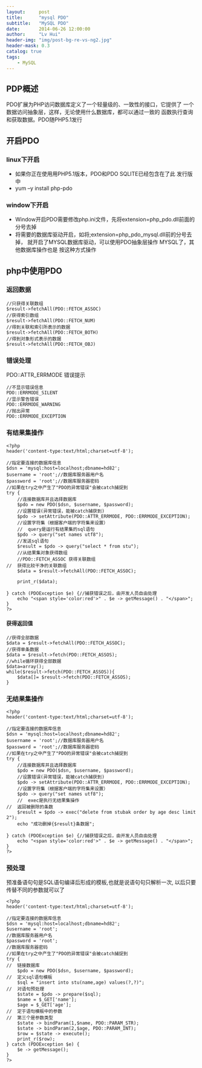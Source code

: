 ```yaml
---
layout:     post
title:      "mysql PDO"
subtitle:   "MySQL PDO"
date:       2014-06-26 12:00:00
author:     "Lv Hui"
header-img: "img/post-bg-re-vs-ng2.jpg"
header-mask: 0.3
catalog: true
tags:
    - MySQL
---
```



## PDP概述

PDO扩展为PHP访问数据库定义了一个轻量级的、一致性的接口，它提供了
一个数据访问抽象层，这样，无论使用什么数据库，都可以通过一致的
函数执行查询和获取数据。PDO随PHP5.1发行

## 开启PDO

### linux下开启

- 如果你正在使⽤用PHP5.1版本，PDO和PDO SQLITE已经包含在了此 发行版中 
- yum –y install php-pdo

### window下开启

- Window开启PDO需要修改php.ini文件，先将extension=php_pdo.dll前面的分号去掉
- 将需要的数据库驱动开启，如将;extension=php_pdo_mysql.dll前的分号去掉，
就开启了MYSQL数据库驱动，可以使用PDO抽象层操作 MYSQL了，其他数据库操作也是
按这种方式操作 

## php中使用PDO

### 返回数据

```
//只获得关联数组
$result->fetchAll(PDO::FETCH_ASSOC)
//获得索引数组
$result->fetchAll(PDO::FETCH_NUM) 
//得到关联和索引所表示的数据
$result->fetchAll(PDO::FETCH_BOTH) 
//得到对象形式表示的数据
$result->fetchAll(PDO::FETCH_OBJ)
```

### 错误处理

PDO::ATTR_ERRMODE 错误提示

```
//不显示错误信息
PDO::ERRMODE_SILENT
//显示警告错误
PDO::ERRMODE_WARNING 
//抛出异常
PDO::ERRMODE_EXCEPTION 
```

### 有结果集操作

```
<?php
header('content-type:text/html;charset=utf-8');

//指定要连接的数据库信息
$dsn = 'mysql:host=localhost;dbname=hd82';
$username = 'root';//数据库服务器用户名
$password = 'root';//数据库服务器密码
//如果在try之中产生了"PDO的异常错误"会被catch捕捉到
try {
	//连接数据库并且选择数据库
	$pdo = new PDO($dsn, $username, $password);
	//设置错误(异常错误，能被catch捕获到)
	$pdo -> setAttribute(PDO::ATTR_ERRMODE, PDO::ERRMODE_EXCEPTION);
	//设置字符集（根据客户端的字符集来设置）
	//	query是运行有结果集的sql语句
	$pdo -> query("set names utf8");
	//发送sql语句
	$result = $pdo -> query("select * from stu");
	//从结果集对象获得数组
	//PDO::FETCH_ASSOC 获得关联数组
//	获得比较干净的关联数组
	$data = $result->fetchAll(PDO::FETCH_ASSOC);

	print_r($data);

} catch (PDOException $e) {//捕获错误之后，由开发人员自由处理
	echo "<span style='color:red'>" . $e -> getMessage() . "</span>";
}
?>
```

#### 获得返回值

```
//获得全部数据
$data = $result->fetchAll(PDO::FETCH_ASSOC);
//获得单条数据
$data = $result->fetch(PDO::FETCH_ASSOS);
//while循环获得全部数据
$data=array();
while($result->fetch(PDO::FETCH_ASSOS)){
	$data[]= $result->fetch(PDO::FETCH_ASSOS);
}
```
### 无结果集操作

```
<?php
header('content-type:text/html;charset=utf-8');

//指定要连接的数据库信息
$dsn = 'mysql:host=localhost;dbname=hd82';
$username = 'root';//数据库服务器用户名
$password = 'root';//数据库服务器密码
//如果在try之中产生了"PDO的异常错误"会被catch捕捉到
try {
	//连接数据库并且选择数据库
	$pdo = new PDO($dsn, $username, $password);
	//设置错误(异常错误，能被catch捕获到)
	$pdo -> setAttribute(PDO::ATTR_ERRMODE, PDO::ERRMODE_EXCEPTION);
	//设置字符集（根据客户端的字符集来设置）
	$pdo -> query("set names utf8");
	//	exec是执行无结果集操作
//	返回被删除的条数
	$result = $pdo -> exec("delete from stubak order by age desc limit 2");
	echo "成功删掉{$result}条数据";

} catch (PDOException $e) {//捕获错误之后，由开发人员自由处理
	echo "<span style='color:red'>" . $e -> getMessage() . "</span>";
}
?>
```

### 预处理

预准备语句句是SQL语句编译后形成的模板,也就是说语句句只解析一次,
以后只要传替不同的参数就可以了

```
<?php
header('content-type:text/html;charset=utf-8');

//指定要连接的数据库信息
$dsn = 'mysql:host=localhost;dbname=hd82';
$username = 'root';
//数据库服务器用户名
$password = 'root';
//数据库服务器密码
//如果在try之中产生了"PDO的异常错误"会被catch捕捉到
try {
//	链接数据库
	$pdo = new PDO($dsn, $username, $password);
//	定义sql语句模板
	$sql = "insert into stu(name,age) values(?,?)";
//	对语句预处理
	$state = $pdo -> prepare($sql);
	$name = $_GET['name'];
	$age = $_GET['age'];
//	定于语句模板中的参数
//	第三个是参数类型
	$state -> bindParam(1,$name, PDO::PARAM_STR);
	$state -> bindParam(2,$age, PDO::PARAM_INT);
	$row = $state -> execute();
	print_r($row);
} catch (PDOException $e) {
	$e -> getMessage();
}
?>
```

